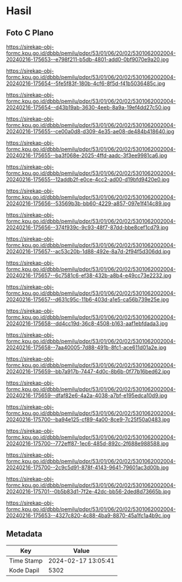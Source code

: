 # Hasil

## Foto C Plano

https://sirekap-obj-formc.kpu.go.id/dbbb/pemilu/pdpr/53/01/06/20/02/5301062002004-20240216-175653--e798f211-b5db-4801-add0-0bf9070e9a20.jpg

https://sirekap-obj-formc.kpu.go.id/dbbb/pemilu/pdpr/53/01/06/20/02/5301062002004-20240216-175654--5fe5f83f-180b-4cf6-8f5d-f41b5036485c.jpg

https://sirekap-obj-formc.kpu.go.id/dbbb/pemilu/pdpr/53/01/06/20/02/5301062002004-20240216-175654--d43b19ab-3630-4eeb-8a9a-19ef4dd27c50.jpg

https://sirekap-obj-formc.kpu.go.id/dbbb/pemilu/pdpr/53/01/06/20/02/5301062002004-20240216-175655--ce00a0d8-d309-4e35-ae08-de484b418640.jpg

https://sirekap-obj-formc.kpu.go.id/dbbb/pemilu/pdpr/53/01/06/20/02/5301062002004-20240216-175655--ba3f068e-2025-4ffd-aadc-3f3ee9981ca6.jpg

https://sirekap-obj-formc.kpu.go.id/dbbb/pemilu/pdpr/53/01/06/20/02/5301062002004-20240216-175655--12addb2f-e0ce-4cc2-ad00-d19bfd9420e0.jpg

https://sirekap-obj-formc.kpu.go.id/dbbb/pemilu/pdpr/53/01/06/20/02/5301062002004-20240216-175656--53569b3b-bb60-4229-a857-097e1f414c89.jpg

https://sirekap-obj-formc.kpu.go.id/dbbb/pemilu/pdpr/53/01/06/20/02/5301062002004-20240216-175656--374f939c-9c93-48f7-87dd-bbe8cef1cd79.jpg

https://sirekap-obj-formc.kpu.go.id/dbbb/pemilu/pdpr/53/01/06/20/02/5301062002004-20240216-175657--ac53c20b-1d88-492e-8a7d-2f94f5d306dd.jpg

https://sirekap-obj-formc.kpu.go.id/dbbb/pemilu/pdpr/53/01/06/20/02/5301062002004-20240216-175657--6c7581c6-ef38-432b-a8b4-e49cc73e2232.jpg

https://sirekap-obj-formc.kpu.go.id/dbbb/pemilu/pdpr/53/01/06/20/02/5301062002004-20240216-175657--d631c95c-11b6-403d-a1e5-ca56b739e25e.jpg

https://sirekap-obj-formc.kpu.go.id/dbbb/pemilu/pdpr/53/01/06/20/02/5301062002004-20240216-175658--dd4cc19d-36c8-4508-b163-aaf1ebfdada3.jpg

https://sirekap-obj-formc.kpu.go.id/dbbb/pemilu/pdpr/53/01/06/20/02/5301062002004-20240216-175658--7aa40005-7d88-491b-8fc1-ace611d01a2e.jpg

https://sirekap-obj-formc.kpu.go.id/dbbb/pemilu/pdpr/53/01/06/20/02/5301062002004-20240216-175659--bb7a917b-7447-4d0c-8b6b-0f77b16bed62.jpg

https://sirekap-obj-formc.kpu.go.id/dbbb/pemilu/pdpr/53/01/06/20/02/5301062002004-20240216-175659--dfaf82e6-4a2a-4038-a7bf-e195edca10d9.jpg

https://sirekap-obj-formc.kpu.go.id/dbbb/pemilu/pdpr/53/01/06/20/02/5301062002004-20240216-175700--ba94e125-cf89-4a00-8ce9-7c25f50a0483.jpg

https://sirekap-obj-formc.kpu.go.id/dbbb/pemilu/pdpr/53/01/06/20/02/5301062002004-20240216-175700--772eff87-1ec6-485d-892c-2f688e988588.jpg

https://sirekap-obj-formc.kpu.go.id/dbbb/pemilu/pdpr/53/01/06/20/02/5301062002004-20240216-175700--2c9c5d91-878f-4143-9641-79601ac3d00b.jpg

https://sirekap-obj-formc.kpu.go.id/dbbb/pemilu/pdpr/53/01/06/20/02/5301062002004-20240216-175701--0b5b83d1-7f2e-42dc-bb56-2ded8d73665b.jpg

https://sirekap-obj-formc.kpu.go.id/dbbb/pemilu/pdpr/53/01/06/20/02/5301062002004-20240216-175653--4327c820-4c88-4ba9-8870-45a1fc1a4b9c.jpg


## Metadata

| Key        | Value               |
| ---------- | ------------------- |
| Time Stamp | 2024-02-17 13:05:41 |
| Kode Dapil | 5302                |



